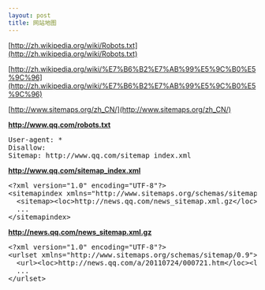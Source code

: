 ```yaml
---
layout: post
title: 网站地图
---
```

[http://zh.wikipedia.org/wiki/Robots.txt](http://zh.wikipedia.org/wiki/Robots.txt)

[http://zh.wikipedia.org/wiki/%E7%B6%B2%E7%AB%99%E5%9C%B0%E5%9C%96](http://zh.wikipedia.org/wiki/%E7%B6%B2%E7%AB%99%E5%9C%B0%E5%9C%96)

[http://www.sitemaps.org/zh_CN/](http://www.sitemaps.org/zh_CN/)

**http://www.qq.com/robots.txt**

<div class="cnblogs_Highlighter">
<pre class="brush:html;gutter:true;">User-agent: *
Disallow:  
Sitemap: http://www.qq.com/sitemap_index.xml
</pre>
</div>

**http://www.qq.com/sitemap_index.xml**

<div class="cnblogs_Highlighter">
<pre class="brush:html;gutter:true;">&lt;?xml version="1.0" encoding="UTF-8"?&gt;
&lt;sitemapindex xmlns="http://www.sitemaps.org/schemas/sitemap/0.9"&gt;
  &lt;sitemap&gt;&lt;loc&gt;http://news.qq.com/news_sitemap.xml.gz&lt;/loc&gt;&lt;lastmod&gt;2011-07-24&lt;/lastmod&gt;&lt;/sitemap&gt;
  ...
&lt;/sitemapindex&gt;
</pre>
</div>

**http://news.qq.com/news_sitemap.xml.gz**

<div class="cnblogs_Highlighter">
<pre class="brush:html;gutter:true;">&lt;?xml version="1.0" encoding="UTF-8"?&gt;
&lt;urlset xmlns="http://www.sitemaps.org/schemas/sitemap/0.9"&gt;
  &lt;url&gt;&lt;loc&gt;http://news.qq.com/a/20110724/000721.htm&lt;/loc&gt;&lt;lastmod&gt;2011-07-24T12:08:38+08:00&lt;/lastmod&gt;&lt;changefreq&gt;daily&lt;/changefreq&gt;&lt;priority&gt;0.8&lt;/priority&gt;&lt;/url&gt;
  ...
&lt;/urlset&gt;
</pre>
</div>

　
